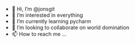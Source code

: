 - 👋 Hi, I’m @jonsgit
- 👀 I’m interested in everything
- 🌱 I’m currently learning pycharm
- 💞️ I’m looking to collaborate on world domination
- 📫 How to reach me ...

<!---
jonsgit/jonsgit is a ✨ special ✨ repository because its `README.md` (this file) appears on your GitHub profile.
You can click the Preview link to take a look at your changes.
--->
